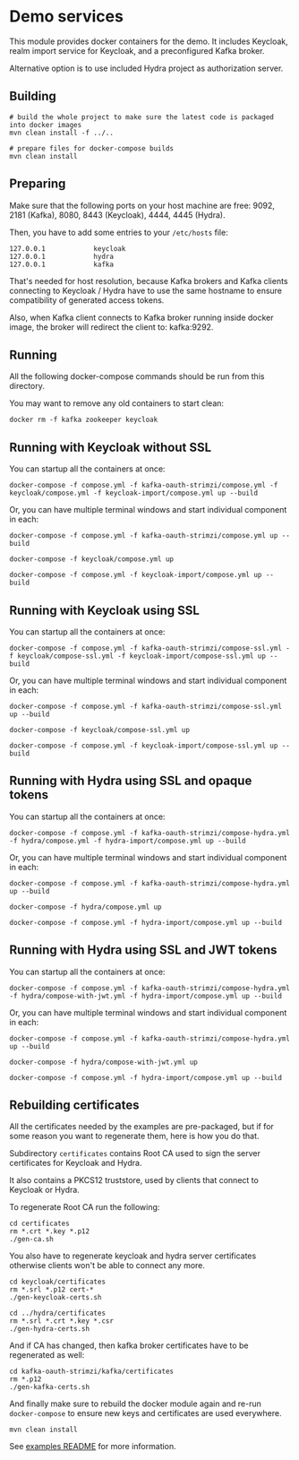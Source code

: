 Demo services
=============

This module provides docker containers for the demo. It includes Keycloak, realm import service for Keycloak, and a preconfigured Kafka broker.

Alternative option is to use included Hydra project as authorization server.


Building
--------

    # build the whole project to make sure the latest code is packaged into docker images
    mvn clean install -f ../..
    
    # prepare files for docker-compose builds
    mvn clean install


Preparing
---------

Make sure that the following ports on your host machine are free: 9092, 2181 (Kafka), 8080, 8443 (Keycloak), 4444, 4445 (Hydra).

Then, you have to add some entries to your `/etc/hosts` file:

    127.0.0.1            keycloak
    127.0.0.1            hydra
    127.0.0.1            kafka

That's needed for host resolution, because Kafka brokers and Kafka clients connecting to Keycloak / Hydra have to use the 
same hostname to ensure compatibility of generated access tokens.

Also, when Kafka client connects to Kafka broker running inside docker image, the broker will redirect the client to: kafka:9292.


Running 
-------
    
All the following docker-compose commands should be run from this directory.

You may want to remove any old containers to start clean:

    docker rm -f kafka zookeeper keycloak


Running with Keycloak without SSL
---------------------------------

You can startup all the containers at once:

    docker-compose -f compose.yml -f kafka-oauth-strimzi/compose.yml -f keycloak/compose.yml -f keycloak-import/compose.yml up --build

Or, you can have multiple terminal windows and start individual component in each:

    docker-compose -f compose.yml -f kafka-oauth-strimzi/compose.yml up --build 

    docker-compose -f keycloak/compose.yml up

    docker-compose -f compose.yml -f keycloak-import/compose.yml up --build


Running with Keycloak using SSL
-------------------------------

You can startup all the containers at once:

    docker-compose -f compose.yml -f kafka-oauth-strimzi/compose-ssl.yml -f keycloak/compose-ssl.yml -f keycloak-import/compose-ssl.yml up --build

Or, you can have multiple terminal windows and start individual component in each:

    docker-compose -f compose.yml -f kafka-oauth-strimzi/compose-ssl.yml up --build 

    docker-compose -f keycloak/compose-ssl.yml up

    docker-compose -f compose.yml -f keycloak-import/compose-ssl.yml up --build


Running with Hydra using SSL and opaque tokens
----------------------------------------------

You can startup all the containers at once:

    docker-compose -f compose.yml -f kafka-oauth-strimzi/compose-hydra.yml -f hydra/compose.yml -f hydra-import/compose.yml up --build

Or, you can have multiple terminal windows and start individual component in each:

    docker-compose -f compose.yml -f kafka-oauth-strimzi/compose-hydra.yml up --build 

    docker-compose -f hydra/compose.yml up

    docker-compose -f compose.yml -f hydra-import/compose.yml up --build


Running with Hydra using SSL and JWT tokens
-------------------------------------------

You can startup all the containers at once:

    docker-compose -f compose.yml -f kafka-oauth-strimzi/compose-hydra.yml -f hydra/compose-with-jwt.yml -f hydra-import/compose.yml up --build

Or, you can have multiple terminal windows and start individual component in each:

    docker-compose -f compose.yml -f kafka-oauth-strimzi/compose-hydra.yml up --build 

    docker-compose -f hydra/compose-with-jwt.yml up

    docker-compose -f compose.yml -f hydra-import/compose.yml up --build


Rebuilding certificates
-----------------------

All the certificates needed by the examples are pre-packaged, but if for some reason you want to regenerate them, here is how you do that.

Subdirectory `certificates` contains Root CA used to sign the server certificates for Keycloak and Hydra.

It also contains a PKCS12 truststore, used by clients that connect to Keycloak or Hydra.

To regenerate Root CA run the following:

    cd certificates
    rm *.crt *.key *.p12
    ./gen-ca.sh

You also have to regenerate keycloak and hydra server certificates otherwise clients won't be able to connect any more.

    cd keycloak/certificates
    rm *.srl *.p12 cert-*
    ./gen-keycloak-certs.sh
    
    cd ../hydra/certificates 
    rm *.srl *.crt *.key *.csr
    ./gen-hydra-certs.sh

And if CA has changed, then kafka broker certificates have to be regenerated as well:

    cd kafka-oauth-strimzi/kafka/certificates
    rm *.p12
    ./gen-kafka-certs.sh

And finally make sure to rebuild the docker module again and re-run `docker-compose` to ensure new keys and certificates are used everywhere.

    mvn clean install


See [examples README](../README.md) for more information.
